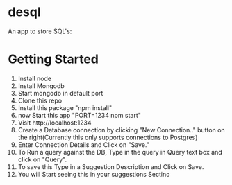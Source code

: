 desql
=====

An app to store SQL's:


Getting Started
===

1. Install node
2. Install Mongodb
3. Start mongodb in default port
4. Clone this repo
5. Install this package "npm install"
6. now Start this app "PORT=1234 npm start" 
7. Visit http://localhost:1234
8. Create a Database connection by clicking "New Connection.." button on the right(Currently this only supports connections to Postgres)
9. Enter Connection Details and Click on "Save."
10. To Run a query against the DB, Type in the query in Query text box and click on "Query".
11. To save this Type in a Suggestion Description and Click on Save.
12. You will Start seeing this in your suggestions Sectino
